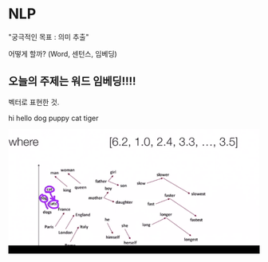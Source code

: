 # NLP 
"궁극적인 목표 : 의미 추출"

어떻게 할까?
(Word, 센턴스, 임베딩)

## 오늘의 주제는 워드 임베딩!!!!
벡터로 표현한 것. 

hi hello
dog puppy 
cat tiger 


![ex_screenshot](jw.png)
